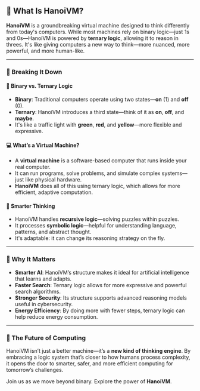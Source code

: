 ## 🧠 What Is HanoiVM?

**HanoiVM** is a groundbreaking virtual machine designed to think differently from today's computers. While most machines rely on binary logic—just 1s and 0s—HanoiVM is powered by **ternary logic**, allowing it to reason in threes. It's like giving computers a new way to think—more nuanced, more powerful, and more human-like.

---

### 🧩 Breaking It Down

#### 🔢 Binary vs. Ternary Logic

* **Binary**: Traditional computers operate using two states—**on** (1) and **off** (0).
* **Ternary**: HanoiVM introduces a third state—think of it as **on**, **off**, and **maybe**.
* It's like a traffic light with **green**, **red**, and **yellow**—more flexible and expressive.

#### 💻 What’s a Virtual Machine?

* A **virtual machine** is a software-based computer that runs inside your real computer.
* It can run programs, solve problems, and simulate complex systems—just like physical hardware.
* **HanoiVM** does all of this using ternary logic, which allows for more efficient, adaptive computation.

#### 🧠 Smarter Thinking

* HanoiVM handles **recursive logic**—solving puzzles within puzzles.
* It processes **symbolic logic**—helpful for understanding language, patterns, and abstract thought.
* It's adaptable: it can change its reasoning strategy on the fly.

---

### 🚀 Why It Matters

* **Smarter AI**: HanoiVM’s structure makes it ideal for artificial intelligence that learns and adapts.
* **Faster Search**: Ternary logic allows for more expressive and powerful search algorithms.
* **Stronger Security**: Its structure supports advanced reasoning models useful in cybersecurity.
* **Energy Efficiency**: By doing more with fewer steps, ternary logic can help reduce energy consumption.

---

### 🔮 The Future of Computing

HanoiVM isn’t just a better machine—it’s a **new kind of thinking engine**. By embracing a logic system that’s closer to how humans process complexity, it opens the door to smarter, safer, and more efficient computing for tomorrow’s challenges.

Join us as we move beyond binary. Explore the power of **HanoiVM**.
